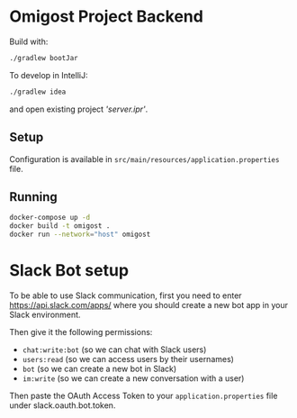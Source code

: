 # Omigost Project Backend

Build with:
```bash
./gradlew bootJar
```

To develop in IntelliJ:
```bash
./gradlew idea
```
and open existing project *'server.ipr'*.

## Setup

Configuration is available in `src/main/resources/application.properties` file.

## Running

```bash
docker-compose up -d
docker build -t omigost .
docker run --network="host" omigost
```

# Slack Bot setup

To be able to use Slack communication, first you need to enter https://api.slack.com/apps/
where you should create a new bot app in your Slack environment.

Then give it the following permissions:
- `chat:write:bot` (so we can chat with Slack users)
- `users:read` (so we can access users by their usernames)
- `bot` (so we can create a new bot in Slack)
- `im:write` (so we can create a new conversation with a user)

Then paste the OAuth Access Token to your `application.properties` file
under slack.oauth.bot.token.

